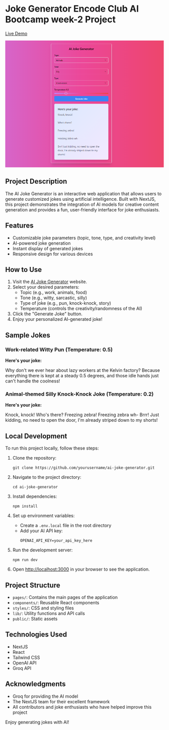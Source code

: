 # Joke Generator Encode Club AI Bootcamp week-2 Project

[Live Demo](https://joke-generator-encode-club.vercel.app/)

![Project logo](public/Jokeapp.png)

## Project Description

The AI Joke Generator is an interactive web application that allows users to generate customized jokes using artificial intelligence. Built with NextJS, this project demonstrates the integration of AI models for creative content generation and provides a fun, user-friendly interface for joke enthusiasts.

## Features

- Customizable joke parameters (topic, tone, type, and creativity level)
- AI-powered joke generation
- Instant display of generated jokes
- Responsive design for various devices

## How to Use

1. Visit the [AI Joke Generator](https://joke-generator-encode-club.vercel.app/) website.
2. Select your desired parameters:
   - Topic (e.g., work, animals, food)
   - Tone (e.g., witty, sarcastic, silly)
   - Type of joke (e.g., pun, knock-knock, story)
   - Temperature (controls the creativity/randomness of the AI)
3. Click the "Generate Joke" button.
4. Enjoy your personalized AI-generated joke!

## Sample Jokes

### Work-related Witty Pun (Temperature: 0.5)

**Here's your joke:**

Why don't we ever hear about lazy workers at the Kelvin factory? Because everything there is kept at a steady 0.5 degrees, and those idle hands just can't handle the coolness!

### Animal-themed Silly Knock-Knock Joke (Temperature: 0.2)

**Here's your joke:**

Knock, knock! Who's there? Freezing zebra! Freezing zebra wh- Brrr! Just kidding, no need to open the door, I'm already striped down to my shorts!

## Local Development

To run this project locally, follow these steps:

1. Clone the repository:
   ```
   git clone https://github.com/yourusername/ai-joke-generator.git
   ```

2. Navigate to the project directory:
   ```
   cd ai-joke-generator
   ```

3. Install dependencies:
   ```
   npm install
   ```

4. Set up environment variables:
   - Create a `.env.local` file in the root directory
   - Add your AI API key:
     ```
     OPENAI_API_KEY=your_api_key_here
     ```

5. Run the development server:
   ```
   npm run dev
   ```

6. Open [http://localhost:3000](http://localhost:3000) in your browser to see the application.

## Project Structure

- `pages/`: Contains the main pages of the application
- `components/`: Reusable React components
- `styles/`: CSS and styling files
- `lib/`: Utility functions and API calls
- `public/`: Static assets

## Technologies Used

- NextJS
- React
- Tailwind CSS
- OpenAI API
- Groq API

## Acknowledgments

- Groq for providing the AI model
- The NextJS team for their excellent framework
- All contributors and joke enthusiasts who have helped improve this project

Enjoy generating jokes with AI!